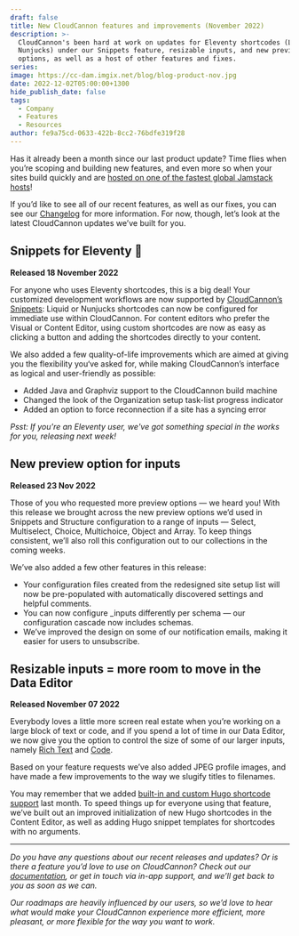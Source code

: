 ```yaml
---
draft: false
title: New CloudCannon features and improvements (November 2022)
description: >-
  CloudCannon's been hard at work on updates for Eleventy shortcodes (Liquid and
  Nunjucks) under our Snippets feature, resizable inputs, and new preview
  options, as well as a host of other features and fixes.
series:
image: https://cc-dam.imgix.net/blog/blog-product-nov.jpg
date: 2022-12-02T05:00:00+1300
hide_publish_date: false
tags:
  - Company
  - Features
  - Resources
author: fe9a75cd-0633-422b-8cc2-76bdfe319f28
---
```

Has it already been a month since our last product update? Time flies when you’re scoping and building new features, and even more so when your sites build quickly and are [hosted on one of the fastest global Jamstack hosts](https://cloudcannon.com/community/jamstack-hosting-comparison/)\!

If you’d like to see all of our recent features, as well as our fixes, you can see our [Changelog](https://cloudcannon.com/changelog/) for more information. For now, though, let’s look at the latest CloudCannon updates we’ve built for you.

## Snippets for Eleventy 🎉

**Released 18 November 2022**

For anyone who uses Eleventy shortcodes, this is a big deal\! Your customized development workflows are now supported by [CloudCannon’s Snippets](https://cloudcannon.com/documentation/articles/editing-with-eleventy-shortcodes/?ssg=Eleventy)\: Liquid or Nunjucks shortcodes can now be configured for immediate use within CloudCannon. For content editors who prefer the Visual or Content Editor, using custom shortcodes are now as easy as clicking a button and adding the shortcodes directly to your content.

We also added a few quality-of-life improvements which are aimed at giving you the flexibility you‘ve asked for, while making CloudCannon’s interface as logical and user-friendly as possible:

* Added Java and Graphviz support to the CloudCannon build machine
* Changed the look of the Organization setup task-list progress indicator
* Added an option to force reconnection if a site has a syncing error

*Psst: If you're an Eleventy user, we've got something special in the works for you, releasing next week\!*

## New preview option for inputs

**Released 23 Nov 2022**

Those of you who requested more preview options — we heard you\! With this release we brought across the new preview options we’d used in Snippets and Structure configuration to a range of inputs — Select, Multiselect, Choice, Multichoice, Object and Array. To keep things consistent, we’ll also roll this configuration out to our collections in the coming weeks.

We’ve also added a few other features in this release:

* Your configuration files created from the redesigned site setup list will now be pre-populated with automatically discovered settings and helpful comments.
* You can now configure \_inputs differently per schema — our configuration cascade now includes schemas.
* We’ve improved the design on some of our notification emails, making it easier for users to unsubscribe.

## Resizable inputs = more room to move in the Data Editor

**Released November 07 2022**

Everybody loves a little more screen real estate when you’re working on a large block of text or code, and if you spend a lot of time in our Data Editor, we now give you the option to control the size of some of our larger inputs, namely [Rich Text](https://cloudcannon.com/documentation/articles/using-rich-text-inputs-to-edit-your-data/) and [Code](https://cloudcannon.com/documentation/articles/using-code-inputs-to-edit-your-data/).

Based on your feature requests we’ve also added JPEG profile images, and have made a few improvements to the way we slugify titles to filenames.

You may remember that we added [built-in and custom Hugo shortcode support](https://cloudcannon.com/blog/editing-content-with-hugo-shortcodes/) last month. To speed things up for everyone using that feature, we’ve built out an improved initialization of new Hugo shortcodes in the Content Editor, as well as adding Hugo snippet templates for shortcodes with no arguments.

---

*Do you have any questions about our recent releases and updates? Or is there a feature you’d love to use on CloudCannon? Check out our [documentation](https://cloudcannon.com/documentation), or get in touch via in-app support, and we’ll get back to you as soon as we can.*

*Our roadmaps are heavily influenced by our users, so we’d love to hear what would make your CloudCannon experience more efficient, more pleasant, or more flexible for the way you want to work.*